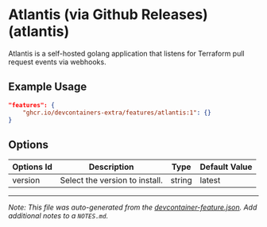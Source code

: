 
# Atlantis (via Github Releases) (atlantis)

Atlantis is a self-hosted golang application that listens for Terraform pull request events via webhooks.

## Example Usage

```json
"features": {
    "ghcr.io/devcontainers-extra/features/atlantis:1": {}
}
```

## Options

| Options Id | Description | Type | Default Value |
|-----|-----|-----|-----|
| version | Select the version to install. | string | latest |



---

_Note: This file was auto-generated from the [devcontainer-feature.json](devcontainer-feature.json).  Add additional notes to a `NOTES.md`._
